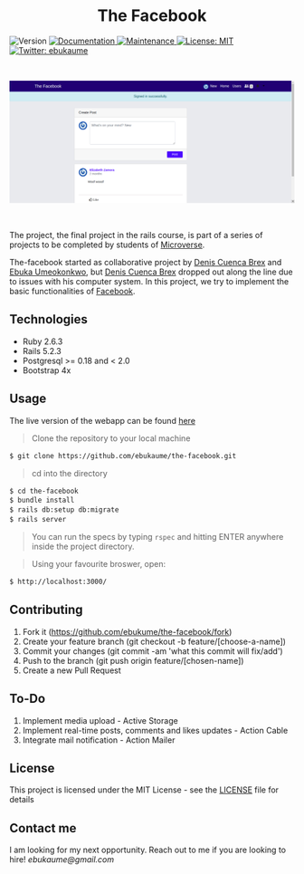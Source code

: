 <h1 align="center">The Facebook</h1>
<p>
  <img alt="Version" src="https://img.shields.io/badge/version-1.0.0-blue.svg?cacheSeconds=2592000" />
  <a href="https://github.com/ebukaume/the-facebook#readme" target="_blank">
    <img alt="Documentation" src="https://img.shields.io/badge/documentation-yes-brightgreen.svg" />
  </a>
  <a href="https://github.com/ebukaume/the-facebook/graphs/commit-activity" target="_blank">
    <img alt="Maintenance" src="https://img.shields.io/badge/Maintained%3F-yes-green.svg" />
  </a>
  <a href="https://github.com/ebukaume/the-facebook/blob/master/LICENSE" target="_blank">
    <img alt="License: MIT" src="https://img.shields.io/github/license/ebukaume/the-facebook" />
  </a>
  <a href="https://twitter.com/ebukaume" target="_blank">
    <img alt="Twitter: ebukaume" src="https://img.shields.io/twitter/follow/ebukaume.svg?style=social" />
</p>

<br>

<p>
  <a href="https://bookstore-react-redux.herokuapp.com" target="_blank">
    <img alt="Website" src="./docs/facebook.png" />
  </a>
</p>

<br>

The project, the final project in the rails course, is part of a series of projects to be completed by students of [Microverse](https://www.microverse.org/ "The Global School for Remote Software Developers!").

The-facebook  started as collaborative project by [Denis Cuenca Brex](https://github.com/DenisCuencaBrex) and [Ebuka Umeokonkwo](https://github.com/ebukaume), but [Denis Cuenca Brex](https://github.com/DenisCuencaBrex) dropped out along the line due to issues with his computer system. In this project, we try to implement the basic functionalities of [Facebook](https://web.facebook.com "American online social media and social networking service company based in Menlo Park, California").

## Technologies

- Ruby 2.6.3
- Rails 5.2.3
- Postgresql >= 0.18  and < 2.0
- Bootstrap 4x

## Usage

The live version of the webapp can be found [here](https://the-facebook-rails.herokuapp.com)

> Clone the repository to your local machine

```sh
$ git clone https://github.com/ebukaume/the-facebook.git
```

> cd into the directory

```sh
$ cd the-facebook
$ bundle install
$ rails db:setup db:migrate
$ rails server
```

> You can run the specs by typing `rspec` and hitting ENTER anywhere inside the project directory.

> Using your favourite broswer, open: 

```sh
$ http://localhost:3000/
```

## Contributing

1. Fork it (https://github.com/ebukume/the-facebook/fork)
2. Create your feature branch (git checkout -b feature/[choose-a-name])
3. Commit your changes (git commit -am 'what this commit will fix/add')
4. Push to the branch (git push origin feature/[chosen-name])
5. Create a new Pull Request

## To-Do

1. Implement media upload - Active Storage
2. Implement real-time posts, comments and likes updates - Action Cable
3. Integrate mail notification - Action Mailer

## License

This project is licensed under the MIT License - see the [LICENSE](./LICENSE) file for details

## Contact me

I am looking for my next opportunity. Reach out to me if you are looking to hire!
_ebukaume@gmail.com_